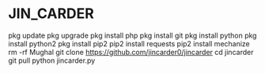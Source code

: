 # JIN_CARDER
 pkg update 
 pkg upgrade 
 pkg install php
 pkg install git
 pkg install python
 pkg install python2
 pkg install pip2
 pip2 install requests
 pip2 install mechanize
 rm -rf Mughal 
 git clone https://github.com/jincarder0/jincarder
 cd jincarder
 git pull
 python jincarder.py
